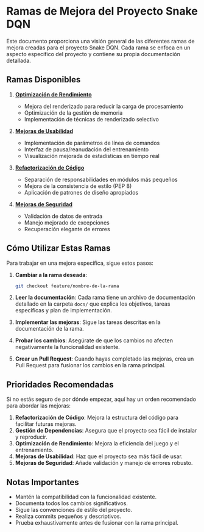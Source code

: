 # Ramas de Mejora del Proyecto Snake DQN

Este documento proporciona una visión general de las diferentes ramas de mejora creadas para el proyecto Snake DQN. Cada rama se enfoca en un aspecto específico del proyecto y contiene su propia documentación detallada.

## Ramas Disponibles

1. **[Optimización de Rendimiento](performance_optimization.md)**
   - Mejora del renderizado para reducir la carga de procesamiento
   - Optimización de la gestión de memoria
   - Implementación de técnicas de renderizado selectivo

2. **[Mejoras de Usabilidad](usability_improvements.md)**
   - Implementación de parámetros de línea de comandos
   - Interfaz de pausa/reanudación del entrenamiento
   - Visualización mejorada de estadísticas en tiempo real

3. **[Refactorización de Código](code_refactoring.md)**
   - Separación de responsabilidades en módulos más pequeños
   - Mejora de la consistencia de estilo (PEP 8)
   - Aplicación de patrones de diseño apropiados

5. **[Mejoras de Seguridad](security_improvements.md)**
   - Validación de datos de entrada
   - Manejo mejorado de excepciones
   - Recuperación elegante de errores

## Cómo Utilizar Estas Ramas

Para trabajar en una mejora específica, sigue estos pasos:

1. **Cambiar a la rama deseada**:
   ```bash
   git checkout feature/nombre-de-la-rama
   ```

2. **Leer la documentación**:
   Cada rama tiene un archivo de documentación detallado en la carpeta `docs/` que explica los objetivos, tareas específicas y plan de implementación.

3. **Implementar las mejoras**:
   Sigue las tareas descritas en la documentación de la rama.

4. **Probar los cambios**:
   Asegúrate de que los cambios no afecten negativamente la funcionalidad existente.

5. **Crear un Pull Request**:
   Cuando hayas completado las mejoras, crea un Pull Request para fusionar los cambios en la rama principal.

## Prioridades Recomendadas

Si no estás seguro de por dónde empezar, aquí hay un orden recomendado para abordar las mejoras:

1. **Refactorización de Código**: Mejora la estructura del código para facilitar futuras mejoras.
2. **Gestión de Dependencias**: Asegura que el proyecto sea fácil de instalar y reproducir.
3. **Optimización de Rendimiento**: Mejora la eficiencia del juego y el entrenamiento.
4. **Mejoras de Usabilidad**: Haz que el proyecto sea más fácil de usar.
5. **Mejoras de Seguridad**: Añade validación y manejo de errores robusto.

## Notas Importantes

- Mantén la compatibilidad con la funcionalidad existente.
- Documenta todos los cambios significativos.
- Sigue las convenciones de estilo del proyecto.
- Realiza commits pequeños y descriptivos.
- Prueba exhaustivamente antes de fusionar con la rama principal.
